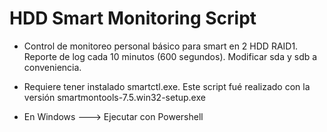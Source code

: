 # HDD Smart Monitoring Script

* Control de monitoreo personal básico para smart en 2 HDD RAID1. Reporte de log cada 10 minutos (600 segundos). Modificar sda y sdb a conveniencia.

* Requiere tener instalado smartctl.exe. Este script fué realizado con la versión smartmontools-7.5.win32-setup.exe

* En Windows ---> Ejecutar con Powershell
